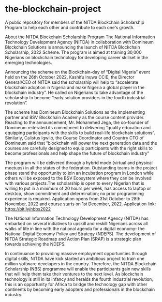 # the-blockchain-project
A public repository for members of the NITDA Blockchain Scholarship Program to help each other and contribute to each one's growth.

About the NITDA Blockchain Scholarship Program
The National Information Technology Development Agency (NITDA) in collaboration with Domineum Blockchain Solutions is announcing the launch of NITDA Blockchain Scholarship, 2022 Scheme. The program is aimed at training 30,000 Nigerians on blockchain technology for developing career skillset in the emerging technologies.

Announcing the scheme on the Blockchain-day of “Digital Nigeria” event held on the 26th October 2022, Kashifu Inuwa CCIE, the Director General/CEO of NITDA said the scholarship will help to “accelerate blockchain adoption in Nigeria and make Nigeria a global player in the blockchain industry”. He called on Nigerians to take advantage of the scholarship to become “early solution providers in the fourth industrial revolution”.

The scheme has Domineum Blockchain Solutions as the implementing partner and BSV Blockchain Academy as the course content provider.  Reacting to the announcement, Mr. Mohammed Jega, the co-founder of Domineum reiterated its commitment to delivering “quality education and equipping participants with the skills to build real-life blockchain solutions”. Similarly, Calistus Igwilo, the Course Coordinator and Country CTO of Domineum said that “blockchain will power the next generation data and the courses are carefully designed to equip participants with the right skills to become professionals and help shape the future of blockchain industry”

The program will be delivered through a hybrid mode (virtual and physical meetups) in all the states of the federation. Outstanding teams in the project phase stand the opportunity to join an incubation program in London while others will be exposed to the BSV Ecosystem where they can be involved with various projects.The scholarship is open to every Nigerian that is willing to put in a minimum of 20 hours per week, has access to laptop or desktop, show commitment and determination; no prior programming experience is required. Application opens from 31st October to 28th November, 2022 and course starts on 1st December, 2022. Application link: https://bit.ly/nbbs2022

The National Information Technology Development Agency (NITDA) has embarked on several initiatives to upskill and reskill Nigerians across all walks of life in line with the national agenda for a digital economy- the National Digital Economy Policy and Strategy (NDEPS). The development of NITDA Strategic Roadmap and Action Plan (SRAP) is a strategic plan towards achieving the NDEPS.

In continuance to providing massive employment opportunities through digital skills, NITDA have kick started an ambitious project to train one million software developers in the country. Therefore, the NITDA Blockchain Scholarship (NBS) programme will enable the participants gain new skills that will help them take their ventures to the next level. As blockchain technology is still in its infancy and heralds the fourth industrial revolution, this is an opportunity for Africa to bridge the technology gap with other continents by becoming early adopters and professionals in the blockchain industry.